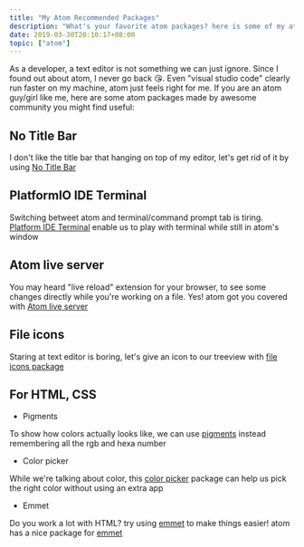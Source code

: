 ```yaml
---
title: "My Atom Recommended Packages"
description: "What's your favorite atom packages? here is some of my atom recommended packages"
date: 2019-03-30T20:10:17+08:00
topic: ["atom"]
---
```


As a developer, a text editor is not something we can just ignore. Since I found out about atom, I never go back 😘. Even "visual studio code" clearly run faster on my machine, atom just feels right for me. If you are an atom guy/girl like me, here are some atom packages made by awesome community you might find useful:

## No Title Bar

 I don't like the title bar that hanging on top of my editor, let's get rid of it by using [No Title Bar](https://atom.io/packages/no-title-bar)

## PlatformIO IDE Terminal

Switching betweet atom and terminal/command prompt tab is tiring. [Platform IDE Terminal](https://atom.io/packages/platformio-ide-terminal) enable us to play with terminal while still in atom's window

## Atom live server

You may heard "live reload" extension for your browser, to see some changes directly while you're working on a file. Yes! atom got you covered with [Atom live server](https://atom.io/packages/atom-live-server)

## File icons

Staring at text editor is boring, let's give an icon to our treeview with [file icons package](https://atom.io/packages/file-icons)

## For HTML, CSS

- Pigments

To show how colors actually looks like, we can use [pigments](https://atom.io/packages/pigments) instead remembering all the rgb and hexa number

- Color picker

While we're talking about color, this [color picker](https://atom.io/packages/color-picker) package can help us pick the right color without using an extra app

- Emmet

Do you work a lot with HTML? try using [emmet](https://emmet.io/) to make things easier! atom has a nice package for [emmet](https://atom.io/packages/emmet)
